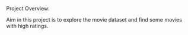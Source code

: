Project Overview:

 Aim in this project is to explore the movie dataset and find some movies with high ratings.


